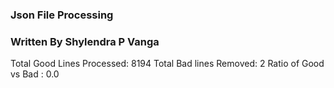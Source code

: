 ### Json File Processing
### Written By Shylendra P Vanga
 Total Good Lines Processed: 8194
 Total Bad lines Removed: 2
 Ratio of Good vs Bad : 0.0